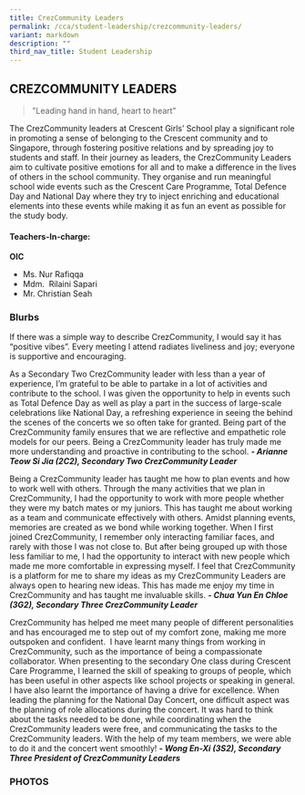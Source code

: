 ```yaml
---
title: CrezCommunity Leaders
permalink: /cca/student-leadership/crezcommunity-leaders/
variant: markdown
description: ""
third_nav_title: Student Leadership
---
```

## **CREZCOMMUNITY LEADERS** ##

> "Leading hand in hand, heart to heart"

The CrezCommunity leaders at Crescent Girls’ School play a significant role in promoting a sense of belonging to the Crescent community and to Singapore, through fostering positive relations and by spreading joy to students and staff. In their journey as leaders, the CrezCommunity Leaders aim to cultivate positive emotions for all and to make a difference in the lives of others in the school community. They organise and run meaningful school wide events such as the Crescent Care Programme, Total Defence Day and National Day where they try to inject enriching and educational elements into these events while making it as fun an event as possible for the study body.

#### **Teachers-In-charge:** ####
**OIC**
*   Ms. Nur Rafiqqa
*   Mdm.  Rilaini Sapari
*   Mr. Christian Seah



### **Blurbs** ###

If there was a simple way to describe CrezCommunity, I would say it has “positive vibes”. Every meeting I attend radiates liveliness and joy; everyone is supportive and encouraging.

As a Secondary Two CrezCommunity leader with less than a year of experience, I’m grateful to be able to partake in a lot of activities and contribute to the school. I was given the opportunity to help in events such as Total Defence Day as well as play a part in the success of large-scale celebrations like National Day, a refreshing experience in seeing the behind the scenes of the concerts we so often take for granted. Being part of the CrezCommunity family ensures that we are reflective and empathetic role models for our peers. Being a CrezCommunity leader has truly made me more understanding and proactive in contributing to the school. ***- Arianne Teow Si Jia (2C2), Secondary Two CrezCommunity Leader***

Being a CrezCommunity leader has taught me how to plan events and how to work well with others. Through the many activities that we plan in CrezCommunity, I had the opportunity to work with more people whether they were my batch mates or my juniors. This has taught me about working as a team and communicate effectively with others. Amidst planning events, memories are created as we bond while working together. When I first joined CrezCommunity, I remember only interacting familiar faces, and rarely with those I was not close to. But after being grouped up with those less familiar to me, I had the opportunity to interact with new people which made me more comfortable in expressing myself. I feel that CrezCommunity is a platform for me to share my ideas as my CrezCommunity Leaders are always open to hearing new ideas. This has made me enjoy my time in CrezCommunity and has taught me invaluable skills. ***- Chua Yun En Chloe (3G2), Secondary Three CrezCommunity Leader***

CrezCommunity has helped me meet many people of different personalities and has encouraged me to step out of my comfort zone, making me more outspoken and confident.  I have learnt many things from working in CrezCommunity, such as the importance of being a compassionate collaborator. When presenting to the secondary One class during Crescent Care Programme, I learned the skill of speaking to groups of people, which has been useful in other aspects like school projects or speaking in general. I have also learnt the importance of having a drive for excellence. When leading the planning for the National Day Concert, one difficult aspect was the planning of role allocations during the concert. It was hard to think about the tasks needed to be done, while coordinating when the CrezCommunity leaders were free, and communicating the tasks to the CrezCommunity leaders. With the help of my team members, we were able to do it and the concert went smoothly! ***- Wong En-Xi (3S2), Secondary Three President of CrezCommunity Leaders***


### **PHOTOS** ###